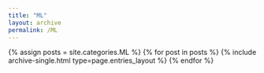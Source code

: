 ```yaml
---
title: "ML"
layout: archive
permalink: /ML
---
```



{% assign posts = site.categories.ML %}
{% for post in posts %} {% include archive-single.html type=page.entries_layout %} {% endfor %}